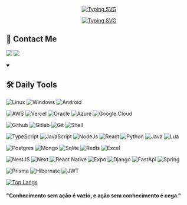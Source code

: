 <p align="center">
  <!-- Typing SVG by DenverCoder1 - https://github.com/DenverCoder1/readme-typing-svg -->
  <a href="https://git.io/typing-svg"><img src="https://readme-typing-svg.demolab.com?font=Fira+Code&size=30&pause=1000&color=F73232&width=435&lines=Mateus+Acauhi" alt="Typing SVG" /></a>
</p>

<p align="center">
  <!-- Typing SVG by DenverCoder1 - https://github.com/DenverCoder1/readme-typing-svg -->
  <a href="https://git.io/typing-svg"><img src="https://readme-typing-svg.demolab.com?font=Fira+Code&weight=500&size=22&pause=1000&color=F73232&width=435&lines=Full-Stack+Web+and+App+Developer;Every+day+learning+new+things" alt="Typing SVG" /></a>
</p>

<!-- Social icons section -->
<summary><h2>📌 Contact Me</h2></summary>
  <p>
    <a href="https://www.linkedin.com/in/acauhi/"><img src="https://img.shields.io/badge/linkedin-%230077B5.svg?style=for-the-badge&logo=linkedin&logoColor=white"/></a>
    <a href="mailto:acauhi.mateus@gmail.com"><img src="https://img.shields.io/badge/Gmail-D14836?style=for-the-badge&logo=gmail&logoColor=white"/></a>
  </p>

<details open> 
  <summary><h2>🛠️ Daily Tools</h2></summary>
    <p>
      <span>
        <img alt="Linux" src="https://img.shields.io/badge/Linux-FCC624?style=for-the-badge&logo=linux&logoColor=black">
      </span>
      <span>
        <img alt="Windows" src="https://img.shields.io/badge/Windows-0078D6?style=for-the-badge&logo=windows&logoColor=white">
      </span>
      <span>
        <img alt="Android" src="https://img.shields.io/badge/Android-3DDC84?style=for-the-badge&logo=android&logoColor=white">
      </span>
  </p>
  <p>
    <span>
        <img alt="AWS" src="https://img.shields.io/badge/Amazon_AWS-FF9900?style=for-the-badge&logo=amazonaws&logoColor=white">
    </span>
    <span>
        <img alt="Vercel" src="https://img.shields.io/badge/Vercel-000000?style=for-the-badge&logo=vercel&logoColor=white">
    </span>
    <span>
        <img alt="Oracle" src="https://img.shields.io/badge/Oracle-F80000?style=for-the-badge&logo=oracle&logoColor=black">
    </span>
    <span>
        <img alt="Azure" src="https://img.shields.io/badge/Microsoft_Azure-0089D6?style=for-the-badge&logo=microsoft-azure&logoColor=white">
    </span>
    <span>
        <img alt="Google Cloud" src="https://img.shields.io/badge/Google_Cloud-4285F4?style=for-the-badge&logo=google-cloud&logoColor=white">
    </span>
  </p>
  <p>
    <span>
        <img alt="Github" src="https://img.shields.io/badge/GitHub-100000?style=for-the-badge&logo=github&logoColor=white">
    </span>
    <span>
        <img alt="Gitlab" src="https://img.shields.io/badge/GitLab-330F63?style=for-the-badge&logo=gitlab&logoColor=white">
    </span>
    <span>
        <img alt="Git" src="https://img.shields.io/badge/GIT-E44C30?style=for-the-badge&logo=git&logoColor=white">
    </span>
    <span>
        <img alt="Shell" src="https://img.shields.io/badge/Shell_Script-121011?style=for-the-badge&logo=gnu-bash&logoColor=white">
    </span>
  </p>
  <p>
    <span>
        <img alt="TypeScript" src="https://img.shields.io/badge/TypeScript-007ACC?style=for-the-badge&logo=typescript&logoColor=white">
    </span>
    <span>
        <img alt="JavaScript" src="https://img.shields.io/badge/JavaScript-323330?style=for-the-badge&logo=javascript&logoColor=F7DF1E">
    </span>
    <span>
        <img alt="NodeJs" src="https://img.shields.io/badge/Node.js-43853D?style=for-the-badge&logo=node.js&logoColor=white">
    </span>
    <span>
      <img alt="React" src="https://img.shields.io/badge/react-%2320232a.svg?style=for-the-badge&logo=react&logoColor=%2361DAFB">
    </span>
    <span>
        <img alt="Python" src="https://img.shields.io/badge/Python-14354C?style=for-the-badge&logo=python&logoColor=white">
    </span>
    <span>
        <img alt="Java" src="https://img.shields.io/badge/Java-ED8B00?style=for-the-badge&logo=openjdk&logoColor=white">
    </span>
    <span>
        <img alt="Lua" src="https://img.shields.io/badge/Lua-2C2D72?style=for-the-badge&logo=lua&logoColor=white">
    </span>
  </p>
  <p>
    <span>
        <img alt="Postgres" src="https://img.shields.io/badge/PostgreSQL-316192?style=for-the-badge&logo=postgresql&logoColor=white">
    </span>
    <span>
        <img alt="Mongo" src="https://img.shields.io/badge/MongoDB-4EA94B?style=for-the-badge&logo=mongodb&logoColor=white">
    </span>
    <span>
        <img alt="Sqlite" src="https://img.shields.io/badge/SQLite-07405E?style=for-the-badge&logo=sqlite&logoColor=white">
    </span>
    <span>
        <img alt="Redis" src="https://img.shields.io/badge/redis-%23DD0031.svg?style=for-the-badge&logo=redis&logoColor=white">
    </span>
    <span>
        <img alt="Excel" src="https://img.shields.io/badge/Microsoft_Excel-217346?style=for-the-badge&logo=microsoft-excel&logoColor=white">
    </span>
  </p>
  <p>
    <span>
      <img alt="NestJS" src="https://img.shields.io/badge/nestjs-%23E0234E.svg?style=for-the-badge&logo=nestjs&logoColor=white">
    </span>
    <span>
      <img alt="Next" src="https://img.shields.io/badge/Next-black?style=for-the-badge&logo=next.js&logoColor=white">
    </span>
    <span>
      <img alt="React Native" src="https://img.shields.io/badge/react_native-%2320232a.svg?style=for-the-badge&logo=react&logoColor=%2361DAFB">
    </span>
    <span>
      <img alt="Expo" src="https://img.shields.io/badge/expo-1C1E24?style=for-the-badge&logo=expo&logoColor=#D04A37">
    </span>
    <span>
      <img alt="Django" src="https://img.shields.io/badge/django-%23092E20.svg?style=for-the-badge&logo=django&logoColor=white">
    </span>
    <span>
      <img alt="FastApi" src="https://img.shields.io/badge/FastAPI-005571?style=for-the-badge&logo=fastapi">
    </span>
    <span>
      <img alt="Spring" src="https://img.shields.io/badge/spring-%236DB33F.svg?style=for-the-badge&logo=spring&logoColor=white">
    </span>
  </p>
  <p>
    <span>
        <img alt="Prisma" src="https://img.shields.io/badge/Prisma-3982CE?style=for-the-badge&logo=Prisma&logoColor=white">
    </span>
    <span>
        <img alt="Hibernate" src="https://img.shields.io/badge/Hibernate-59666C?style=for-the-badge&logo=Hibernate&logoColor=white">
    </span>
    <span>
        <img alt="JWT" src="https://img.shields.io/badge/JWT-black?style=for-the-badge&logo=JSON%20web%20tokens">
    </span>
  </p>

</details>

<!-- Most Used Languages -->

[![Top Langs](https://github-readme-stats.vercel.app/api/top-langs/?username=Acauhi99&layout=compact&theme=dracula)](https://github.com/anuraghazra/github-readme-stats)


#### "Conhecimento sem ação é vazio, e ação sem conhecimento é cega."
